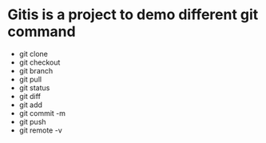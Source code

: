 # Gitis is a project to demo different git command

* git clone
* git checkout
* git branch 
* git pull
* git status
* git diff
* git add
* git commit -m
* git push
* git remote -v
 